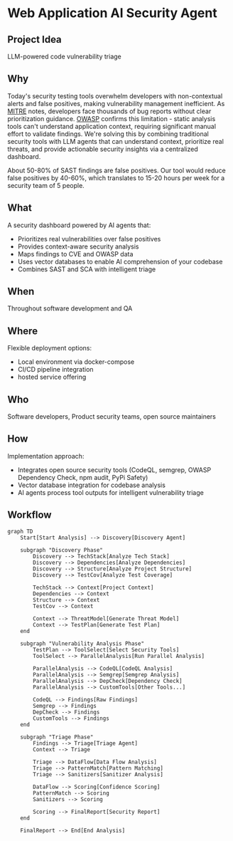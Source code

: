 # Web Application AI Security Agent

## Project Idea

LLM-powered code vulnerability triage

## Why

Today's security testing tools overwhelm developers with non-contextual alerts and false positives, making vulnerability management inefficient. As [MITRE](https://cwe.mitre.org/cwss/cwss_v1.0.1.html) notes, developers face thousands of bug reports without clear prioritization guidance. [OWASP](https://owasp.org/www-project-web-security-testing-guide/stable/2-Introduction/) confirms this limitation - static analysis tools can't understand application context, requiring significant manual effort to validate findings. We're solving this by combining traditional security tools with LLM agents that can understand context, prioritize real threats, and provide actionable security insights via a centralized dashboard. 

About 50-80% of SAST findings are false positives. Our tool would reduce false positives by 40-60%, which translates to 15-20 hours per week for a security team of 5 people.

## What

A security dashboard powered by AI agents that:
- Prioritizes real vulnerabilities over false positives
- Provides context-aware security analysis
- Maps findings to CVE and OWASP data
- Uses vector databases to enable AI comprehension of your codebase
- Combines SAST and SCA with intelligent triage

## When

Throughout software development and QA

## Where

Flexible deployment options:
- Local environment via docker-compose
- CI/CD pipeline integration
- hosted service offering

## Who

Software developers, Product security teams, open source maintainers

## How

Implementation approach:
- Integrates open source security tools (CodeQL, semgrep, OWASP Dependency Check, npm audit, PyPi Safety)
- Vector database integration for codebase analysis
- AI agents process tool outputs for intelligent vulnerability triage

## Workflow
```mermaid
graph TD
    Start[Start Analysis] --> Discovery[Discovery Agent]
    
    subgraph "Discovery Phase"
        Discovery --> TechStack[Analyze Tech Stack]
        Discovery --> Dependencies[Analyze Dependencies]
        Discovery --> Structure[Analyze Project Structure]
        Discovery --> TestCov[Analyze Test Coverage]
        
        TechStack --> Context[Project Context]
        Dependencies --> Context
        Structure --> Context
        TestCov --> Context
        
        Context --> ThreatModel[Generate Threat Model]
        Context --> TestPlan[Generate Test Plan]
    end
    
    subgraph "Vulnerability Analysis Phase"
        TestPlan --> ToolSelect[Select Security Tools]
        ToolSelect --> ParallelAnalysis[Run Parallel Analysis]
        
        ParallelAnalysis --> CodeQL[CodeQL Analysis]
        ParallelAnalysis --> Semgrep[Semgrep Analysis]
        ParallelAnalysis --> DepCheck[Dependency Check]
        ParallelAnalysis --> CustomTools[Other Tools...]
        
        CodeQL --> Findings[Raw Findings]
        Semgrep --> Findings
        DepCheck --> Findings
        CustomTools --> Findings
    end
    
    subgraph "Triage Phase"
        Findings --> Triage[Triage Agent]
        Context --> Triage
        
        Triage --> DataFlow[Data Flow Analysis]
        Triage --> PatternMatch[Pattern Matching]
        Triage --> Sanitizers[Sanitizer Analysis]
        
        DataFlow --> Scoring[Confidence Scoring]
        PatternMatch --> Scoring
        Sanitizers --> Scoring
        
        Scoring --> FinalReport[Security Report]
    end
    
    FinalReport --> End[End Analysis]
```

